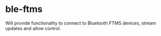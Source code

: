 # ble-ftms

Will provide functionality to connect to  Bluetooth FTMS devices, stream updates and allow control.